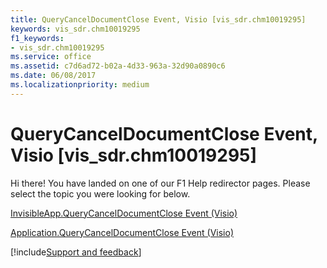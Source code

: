 ```yaml
---
title: QueryCancelDocumentClose Event, Visio [vis_sdr.chm10019295]
keywords: vis_sdr.chm10019295
f1_keywords:
- vis_sdr.chm10019295
ms.service: office
ms.assetid: c7d6ad72-b02a-4d33-963a-32d90a0890c6
ms.date: 06/08/2017
ms.localizationpriority: medium
---
```



# QueryCancelDocumentClose Event, Visio [vis_sdr.chm10019295]

Hi there! You have landed on one of our F1 Help redirector pages. Please select the topic you were looking for below.

[InvisibleApp.QueryCancelDocumentClose Event (Visio)](https://msdn.microsoft.com/library/70d38ab1-2468-faa8-85f7-0d2022f314ef%28Office.15%29.aspx)

[Application.QueryCancelDocumentClose Event (Visio)](https://msdn.microsoft.com/library/5d58168d-ed84-943e-26b6-16246c907e52%28Office.15%29.aspx)

[!include[Support and feedback](~/includes/feedback-boilerplate.md)]